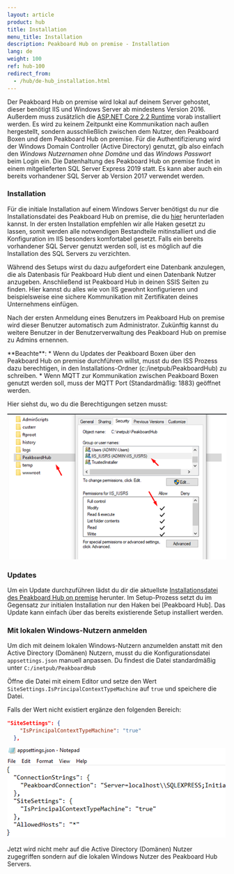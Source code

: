 ```yaml
---
layout: article
product: hub
title: Installation  
menu_title: Installation  
description: Peakboard Hub on premise - Installation  
lang: de
weight: 100
ref: hub-100
redirect_from:
  - /hub/de-hub_installation.html
---
```



Der Peakboard Hub on premise wird lokal auf deinem Server gehostet, dieser benötigt IIS und Windows Server ab mindestens Version 2016. 
Außerdem muss zusätzlich die [ASP.NET Core 2.2 Runtime](https://dotnet.microsoft.com/en-us/download/dotnet/thank-you/runtime-aspnetcore-2.2.2-windows-hosting-bundle-installer) vorab installiert werden.
Es wird zu keinem Zeitpunkt eine Kommunikation nach außen hergestellt, sondern ausschließlich zwischen dem Nutzer, den Peakboard Boxen und dem Peakboard Hub on premise.
Für die Authentifizierung wird der Windows Domain Controller (Active Directory) genutzt, gib also einfach den *Windows Nutzernamen ohne Domäne* und das *Windows Passwort* beim Login ein.
Die Datenhaltung des Peakboard Hub on premise findet in einem mitgelieferten SQL Server Express 2019 statt.
Es kann aber auch ein bereits vorhandener SQL Server ab Version 2017 verwendet werden.

### Installation

Für die initiale Installation auf einem Windows Server benötigst du nur die Installationsdatei des Peakboard Hub on premise, die du [hier](https://peakboard.com/download/PeakboardHub/master/PeakboardHubSetup.exe) herunterladen kannst.
In der ersten Installation empfehlen wir alle Haken gesetzt zu lassen, somit werden alle notwendigen Bestandteile mitinstalliert und die Konfiguration im IIS besonders komfortabel gesetzt.
Falls ein bereits vorhandener SQL Server genutzt werden soll, ist es möglich auf die Installation des SQL Servers zu verzichten.

Während des Setups wirst du dazu aufgefordert eine Datenbank anzulegen, die als Datenbasis für Peakboard Hub dient und einen Datenbank Nutzer anzugeben.
Anschließend ist Peakboard Hub in deinen SSIS Seiten zu finden.
Hier kannst du alles wie von IIS gewohnt konfigurieren und beispielsweise eine sichere Kommunikation mit Zertifikaten deines Unternehmens einfügen.

Nach der ersten Anmeldung eines Benutzers im Peakboard Hub on premise wird dieser Benutzer automatisch zum Administrator. Zukünftig kannst du weitere Benutzer in der Benutzerverwaltung des Peakboard Hub on premise zu Admins ernennen.

<div class="box-warning" markdown="1"> **Beachte**:
* Wenn du Updates der Peakboard Boxen über den Peakboard Hub on premise durchführen willst, musst du den ISS Prozess dazu berechtigen, in den Installations-Ordner (c:/inetpub/PeakboardHub) zu schreiben.
* Wenn MQTT zur Kommunikation zwischen Peakboard Boxen genutzt werden soll, muss der MQTT Port (Standardmäßig: 1883) geöffnet werden.
</div>

Hier siehst du, wo du die Berechtigungen setzen musst:

![Peakboard Hub on premise Berechtigungen](/assets/images/hub/hub_permissions.png)

### Updates

Um ein Update durchzuführen lädst du dir die aktuellste [Installationsdatei des Peakboard Hub on premise](https://peakboard.com/download/PeakboardHub/master/PeakboardHubSetup.exe) herunter.
Im Setup-Prozess setzt du im Gegensatz zur initialen Installation nur den Haken bei [Peakboard Hub].
Das Update kann einfach über das bereits existierende Setup installiert werden.

### Mit lokalen Windows-Nutzern anmelden

Um dich mit deinem lokalen Windows-Nutzern anzumelden anstatt mit den Active Directory (Domänen) Nutzern, musst du die Konfigurationsdatei `appsettings.json` manuell anpassen. Du findest die Datei standardmäßig unter `C:/inetpub/PeakboardHub`

Öffne die Datei mit einem Editor und setze den Wert `SiteSettings.IsPrincipalContextTypeMachine` auf `true` und speichere die Datei.

Falls der Wert nicht existiert ergänze den folgenden Bereich:

```json
"SiteSettings": {
    "IsPrincipalContextTypeMachine": "true"
  },
```

![Wert anpassen](/assets/images/hub/hub_appsettings-json.png)

Jetzt wird nicht mehr auf die Active Directory (Domänen) Nutzer zugegriffen sondern auf die lokalen Windows Nutzer des Peakboard Hub Servers.

